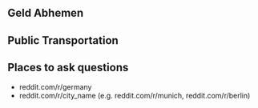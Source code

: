## Geld Abhemen

## Public Transportation

## Places to ask questions

- reddit.com/r/germany
- reddit.com/r/city_name (e.g. reddit.com/r/munich, reddit.com/r/berlin)
